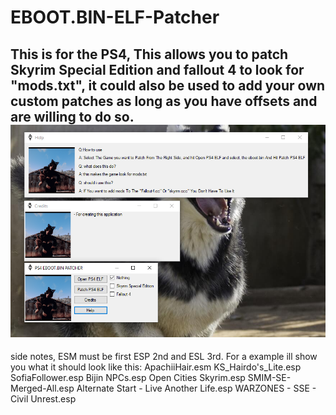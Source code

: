 # EBOOT.BIN-ELF-Patcher
This is for the PS4, This allows you to patch Skyrim Special Edition and fallout 4 to look for "mods.txt", it could also be used to add your own custom patches as long as you have offsets and are willing to do so.
![Screenshot](1Capture.PNG)
------------------------------------------------------------------------------------------------------------------------------------------
side notes, ESM must be first ESP 2nd and ESL 3rd.
For a example ill show you what it should look like this:
ApachiiHair.esm
KS_Hairdo's_Lite.esp
SofiaFollower.esp
Bijin NPCs.esp
Open Cities Skyrim.esp
SMIM-SE-Merged-All.esp
Alternate Start - Live Another Life.esp
WARZONES - SSE - Civil Unrest.esp

